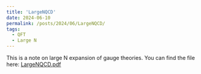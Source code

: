 ```yaml
---
title: 'LargeNQCD'
date: 2024-06-10
permalink: /posts/2024/06/LargeNQCD/
tags:
  - QFT
  - Large N
---
```


This is a note on large N expansion of gauge theories. 
You can find the file here: [LargeNQCD.pdf](assets/LargeNQCD.pdf)
